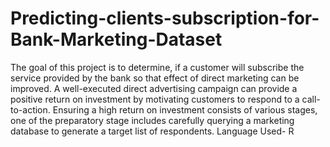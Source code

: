 # Predicting-clients-subscription-for-Bank-Marketing-Dataset
The goal of this project is to determine, if a customer will subscribe the service provided by the bank so that effect of direct marketing can be improved. A well-executed direct advertising campaign can provide a positive return on investment by motivating customers to respond to a call-to-action. Ensuring a high return on investment consists of various stages, one of the preparatory stage includes carefully querying a marketing database to generate a target list of respondents.
Language Used- R
